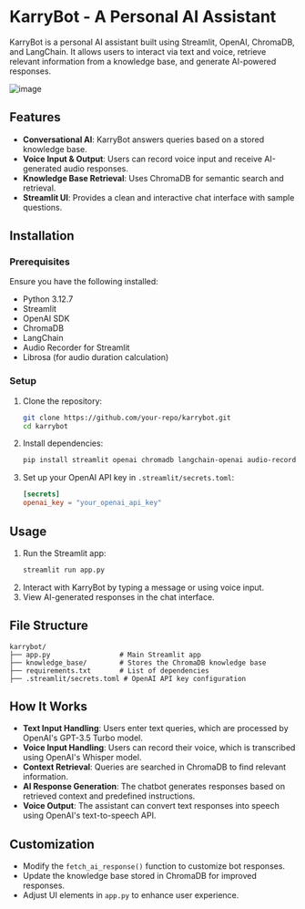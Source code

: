 # KarryBot - A Personal AI Assistant

KarryBot is a personal AI assistant built using Streamlit, OpenAI, ChromaDB, and LangChain. It allows users to interact via text and voice, retrieve relevant information from a knowledge base, and generate AI-powered responses.

![image](https://github.com/user-attachments/assets/3ed65c98-1936-4385-90fd-9306ba09baf8)



## Features
- **Conversational AI**: KarryBot answers queries based on a stored knowledge base.
- **Voice Input & Output**: Users can record voice input and receive AI-generated audio responses.
- **Knowledge Base Retrieval**: Uses ChromaDB for semantic search and retrieval.
- **Streamlit UI**: Provides a clean and interactive chat interface with sample questions.

## Installation
### Prerequisites
Ensure you have the following installed:
- Python 3.12.7
- Streamlit
- OpenAI SDK
- ChromaDB
- LangChain
- Audio Recorder for Streamlit
- Librosa (for audio duration calculation)

### Setup
1. Clone the repository:
   ```sh
   git clone https://github.com/your-repo/karrybot.git
   cd karrybot
   ```
2. Install dependencies:
   ```sh
   pip install streamlit openai chromadb langchain-openai audio-recorder-streamlit librosa
   ```
3. Set up your OpenAI API key in `.streamlit/secrets.toml`:
   ```toml
   [secrets]
   openai_key = "your_openai_api_key"
   ```

## Usage
1. Run the Streamlit app:
   ```sh
   streamlit run app.py
   ```
2. Interact with KarryBot by typing a message or using voice input.
3. View AI-generated responses in the chat interface.

## File Structure
```
karrybot/
├── app.py                 # Main Streamlit app
├── knowledge_base/        # Stores the ChromaDB knowledge base
├── requirements.txt       # List of dependencies
├── .streamlit/secrets.toml # OpenAI API key configuration
```

## How It Works
- **Text Input Handling**: Users enter text queries, which are processed by OpenAI's GPT-3.5 Turbo model.
- **Voice Input Handling**: Users can record their voice, which is transcribed using OpenAI's Whisper model.
- **Context Retrieval**: Queries are searched in ChromaDB to find relevant information.
- **AI Response Generation**: The chatbot generates responses based on retrieved context and predefined instructions.
- **Voice Output**: The assistant can convert text responses into speech using OpenAI's text-to-speech API.

## Customization
- Modify the `fetch_ai_response()` function to customize bot responses.
- Update the knowledge base stored in ChromaDB for improved responses.
- Adjust UI elements in `app.py` to enhance user experience.


